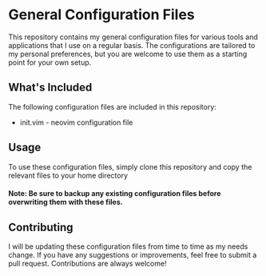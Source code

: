 # General Configuration Files
This repository contains my general configuration files for various tools and applications that I use on a regular basis. The configurations are tailored to my personal preferences, but you are welcome to use them as a starting point for your own setup.

## What's Included
The following configuration files are included in this repository:

- init.vim - neovim configuration file


## Usage
To use these configuration files, simply clone this repository and copy the relevant files to your home directory

#### Note: Be sure to backup any existing configuration files before overwriting them with these files.

## Contributing
I will be updating these configuration files from time to time as my needs change. If you have any suggestions or improvements, feel free to submit a pull request. Contributions are always welcome!
